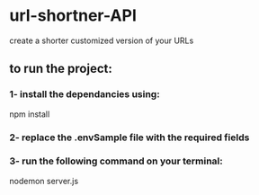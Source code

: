# url-shortner-API

create a shorter customized version of your URLs
## to run the project:
### 1- install the dependancies using:

npm install

### 2- replace the .envSample file with the required fields

### 3- run the following command on your terminal:

nodemon server.js
